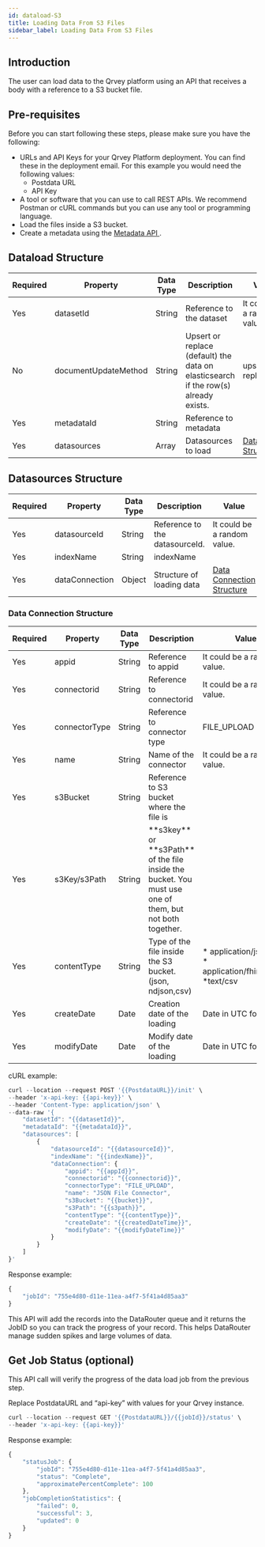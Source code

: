 ```yaml
---
id: dataload-S3
title: Loading Data From S3 Files
sidebar_label: Loading Data From S3 Files
---
```


<div style={{textAlign: "justify"}}>


## Introduction

The user can load data to the Qrvey platform using an API that receives a body with a reference to a S3 bucket file.

## Pre-requisites
Before you can start following these steps, please make sure you have the following:
* URLs and API Keys for your Qrvey Platform deployment. You can find these in the deployment email. For this example you would need the following values:
  * Postdata URL
  * API Key 
* A tool or software that you can use to call REST APIs. We recommend Postman or cURL commands but you can use any tool or programming language.
* Load the files inside a S3 bucket.
* Create a metadata using the <a href="/docs/data-router/Metadata/metadata-API/"> Metadata API </a>.

## Dataload Structure

<table class="demo">
	<thead>
	<tr>
		<th>Required</th> 
		<th>Property</th>
        <th>Data Type</th>
        <th>Description</th>
        <th>Value</th>
	</tr>
	</thead>
	<tbody>
	<tr>
		<td>Yes</td>
		<td>datasetId</td>
        <td>String</td> 
        <td>Reference to the dataset </td>
        <td>It could be a random value. </td>
	</tr>
	<tr>
		<td>No</td>
		<td>documentUpdateMethod</td>
        <td>String</td> 
        <td>Upsert or replace (default) the data on elasticsearch if the row(s) already exists.</td>
        <td>upsert, replace</td>
	</tr>
	<tr>
		<td>Yes</td>
		<td>metadataId</td>
        <td>String</td>
		<td>Reference to metadata</td>
        <td></td>
	</tr>
    <tr>
		<td>Yes</td>
		<td>datasources</td>
        <td>Array</td>
		<td>Datasources to load</td>
        <td><a href="https://docs.google.com/document/d/14E9vi-vVumZmUCLSq-Z-rWihQdigPVEOeNdu879Uspw/edit#heading=h.1m16imwrw2yi"> Datasource Structure </a></td>
	</tr>
	</tbody>
</table> 





## Datasources Structure


<table class="demo">
	<thead>
	<tr>
		<th>Required</th> 
		<th>Property</th>
        <th>Data Type</th>
        <th>Description</th>
        <th>Value</th>
	</tr>
	</thead>
	<tbody>
	<tr>
		<td>Yes</td>
		<td>datasourceId</td>
        <td>String</td> 
        <td>Reference to the datasourceId.</td>
        <td>It could be a random value.</td>
	</tr>
	<tr>
		<td>Yes</td>
		<td>indexName</td>
        <td>String</td>
		<td>indexName</td>
        <td> </td>
	</tr>
    <tr>
		<td>Yes</td>
		<td>dataConnection</td>
        <td>Object</td>
		<td>Structure of loading data</td>
        <td><a href="https://docs.google.com/document/d/14E9vi-vVumZmUCLSq-Z-rWihQdigPVEOeNdu879Uspw/edit#heading=h.rpe2ir16bixy"> Data Connection Structure </a>
</td>
	</tr>
	</tbody>
</table> 

### Data Connection Structure


<table class="demo">
	<thead>
	<tr>
		<th>Required</th> 
		<th>Property</th>
        <th>Data Type</th>
        <th>Description</th>
        <th>Value</th>
	</tr>
	</thead>
	<tbody>
	<tr>
		<td>Yes</td>
		<td>appid</td>
        <td>String</td> 
        <td>Reference to appid</td>
        <td>It could be a random value.</td>
	</tr>
	<tr>
		<td>Yes</td>
		<td>connectorid</td>
        <td>String</td>
		<td>Reference to connectorid</td>
        <td> It could be a random value.
</td> 
	</tr>
    	<tr>
		<td>Yes</td>
		<td>connectorType</td>
        <td>String</td>
		<td>Reference to connector type
</td>
        <td>FILE_UPLOAD</td>
	</tr>
    	<tr>
		<td>Yes</td>
		<td>name</td>
        <td>String</td>
		<td>Name of the connector
</td>
        <td> It could be a random value.</td>
	</tr>
    	<tr>
		<td>Yes</td>
		<td>s3Bucket</td>
        <td>String</td>
		<td>Reference to S3 bucket where the file is
</td>
        <td> </td>
	</tr>
    	<tr>
		<td>Yes</td>
		<td>s3Key/s3Path</td>
        <td>String</td>
		<td>**s3key** or **s3Path** of the file inside the bucket. You must use one of them, but not both together.
</td>
        <td> </td>
	</tr>
    	<tr>
		<td>Yes</td>
		<td>contentType</td>
        <td>String</td>
		<td>
Type of the file inside the S3 bucket. (json, ndjson,csv)
</td>
        <td> 
        * application/json
<br /> * application/fhir+ndjson
<br /> *text/csv
</td>
	</tr>
    	<tr>
		<td>Yes</td>
		<td>createDate</td>
        <td>Date</td>
		<td>
Creation date of the loading
</td>
        <td> 
Date in UTC format
</td>
	</tr>
    <tr>
		<td>Yes</td>
		<td>modifyDate</td>
        <td>Date</td>
		<td>Modify date of the loading
</td>
        <td>
Date in UTC format

</td>
	</tr>
	</tbody>
</table> 


cURL example:
```jsx
curl --location --request POST '{{PostdataURL}}/init' \
--header 'x-api-key: {{api-key}}' \
--header 'Content-Type: application/json' \
--data-raw '{
    "datasetId": "{{datasetId}}",
    "metadataId": "{{metadataId}}",
    "datasources": [
        {
            "datasourceId": "{{datasourceId}}",
            "indexName": "{{indexName}}",
            "dataConnection": {
                "appid": "{{appId}}",
                "connectorid": "{{connectorid}}",
                "connectorType": "FILE_UPLOAD",
                "name": "JSON File Connector",
                "s3Bucket": "{{bucket}}",
                "s3Path": "{{s3path}}",
                "contentType": "{{contentType}}",
                "createDate": "{{createdDateTime}}",
                "modifyDate": "{{modifyDateTime}}"
            }
        }
    ]
}'
```
Response example:
```jsx
{
    "jobId": "755e4d80-d11e-11ea-a4f7-5f41a4d85aa3"
}
```
This API will add the records into the DataRouter queue and it returns the JobID so you can track the progress of your record. This helps DataRouter manage sudden spikes and large volumes of data. 

## Get Job Status (optional)

This API call will verify the progress of the data load job from the previous step.

Replace PostdataURL and “api-key” with values for your Qrvey instance.

```jsx
curl --location --request GET '{{PostdataURL}}/{{jobId}}/status' \
--header 'x-api-key: {{api-key}}'
```

Response example:
```jsx
{
    "statusJob": {
        "jobId": "755e4d80-d11e-11ea-a4f7-5f41a4d85aa3",
        "status": "Complete",
        "approximatePercentComplete": 100
    },
    "jobCompletionStatistics": {
        "failed": 0,
        "successful": 3,
        "updated": 0
    }
}
```
</div>